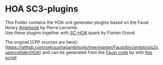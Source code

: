 # HOA SC3-plugins

This Folder contains the HOA unit generator plugins based on the Faust library [Ambitools](https://github.com/sekisushai/ambitools) by Pierre Lecomte.  
Use these plugins together with [SC-HOA](https://github.com/florian-grond/SC-HOA) quark by Florian Grond.

The original [CPP sources are here]:  
(https://github.com/sekisushai/ambitools/tree/master/Faust/bin/ambitools2supercollider/HOA)
and can be generated from the
[Faust code](https://github.com/sekisushai/ambitools/tree/master/Faust/src)
by with
[this script](https://github.com/sekisushai/ambitools/blob/master/Faust/src/ambitools2supercollider.sh)

